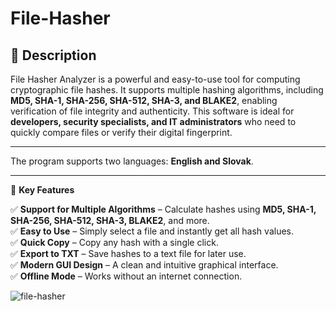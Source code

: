 # File-Hasher

## 📌 Description

File Hasher Analyzer is a powerful and easy-to-use tool for computing cryptographic file hashes. It supports multiple hashing algorithms, including **MD5, SHA-1, SHA-256, SHA-512, SHA-3, and BLAKE2**, enabling verification of file integrity and authenticity. This software is ideal for **developers, security specialists, and IT administrators** who need to quickly compare files or verify their digital fingerprint.

---

The program supports two languages: **English and Slovak**.  

---

🎯 **Key Features**

✅ **Support for Multiple Algorithms** – Calculate hashes using **MD5, SHA-1, SHA-256, SHA-512, SHA-3, BLAKE2**, and more.  
✅ **Easy to Use** – Simply select a file and instantly get all hash values.  
✅ **Quick Copy** – Copy any hash with a single click.  
✅ **Export to TXT** – Save hashes to a text file for later use.  
✅ **Modern GUI Design** – A clean and intuitive graphical interface.  
✅ **Offline Mode** – Works without an internet connection.  


![file-hasher](https://github.com/user-attachments/assets/461d9bcd-71c9-466b-9315-2a7feb5a0040)

